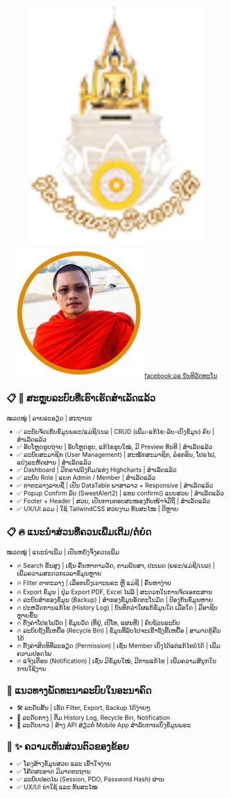<p align="center"><a href="https://www.facebook.com/phathasira" target="_blank"><img src="https://github.com/vitkip/tem_system/blob/main/assets/logo.png" width="400" alt=" Logo"></a></p>

<p align="center">
<a href="https://www.facebook.com/phathasira">
<img src="https://github.com/vitkip/tem_system/blob/main/uploads/68050fb4eabf0_hasak.png" width="300" style="max-width: 100%; alt="Build Status">facebook:ວຣ ນັນທິວັດທະໂນ</a>
</p>


## 📋 🎯 ສະຫຼຸບລະບົບທີ່ເຮົາເຮັດສຳເລັດແລ້ວ
ໝວດໝູ່ | ລາຍລະອຽດ | ສະຖານະ
- ✅ ລະບົບຈັດເກັບຂໍ້ມູນພຣະ/ແມ່ຊີ/ເນລ | CRUD (ເພີ່ມ-ແກ້ໄຂ-ລົບ-ເບິ່ງຂໍ້ມູນ) ຄົບ | ສຳເລັດແລ້ວ
- ✅ ອັບໂຫຼດຮູບຖ່າຍ | ອັບໂຫຼດຮູບ, ແກ້ໄຂຮູບໃໝ່, ມີ Preview ທັນທີ | ສຳເລັດແລ້ວ
- ✅ ລະບົບສະມາຊິກ (User Management) | ສະໝັກສະມາຊິກ, ລ໋ອກອິນ, ໂປຣໄຟ, ແປ່ງລະຫັດຜ່ານ | ສຳເລັດແລ້ວ
- ✅ Dashboard | ມີກຣາຟວົງກົມ/ແທ່ງ Highcharts | ສຳເລັດແລ້ວ
- ✅ ລະບົບ Role | ແຍກ Admin / Member | ສຳເລັດແລ້ວ
- ✅ ຕາຕະລາງລາຍຊື່ | ເປັນ DataTable ພາສາລາວ + Responsive | ສຳເລັດແລ້ວ
- ✅ Popup Confirm ລົບ (SweetAlert2) | ແທນ confirm() ແບບສວຍ | ສຳເລັດແລ້ວ
- ✅ Footer + Header | ສວຍ, ເປັນການຕອບສະໜອງກັບໜ້າຈໍມືຖື | ສຳເລັດແລ້ວ
- ✅ UX/UI ລວມ | ໃຊ້ TailwindCSS ສວຍງາມ ທັນສະໄໝ | ດີຫຼາຍ

## 📋 🔥 ແນະນຳສ່ວນທີ່ຄວນເພີ່ມເຕີມ/ຕໍ່ຍໍດ
ໝວດໝູ່ | ແນະນຳເພີ່ມ | ເປັນຫຍັງຈຶ່ງຄວນເພີ່ມ
- 🔥 Search ຂັ້ນສູງ | ເຊັ່ນ ຄົ້ນຫາຕາມວັດ, ຕາມພັນສາ, ປະເພດ (ພຣະ/ແມ່ຊີ/ເນລ) | ເພີ່ມຄວາມສະດວກເວລາຂໍ້ມູນຫຼາຍ
- 🔥 Filter ຕາຕະລາງ | ເລືອກເບິ່ງເຉາະພຣະ ຫຼື ແມ່ຊີ | ຄົ້ນຫາງ່າຍ
- 🔥 Export ຂໍ້ມູນ | ປຸ່ມ Export PDF, Excel ໄຟລ໌ | ສະດວກໃນການຈັດເອກະສານ
- 🔥 ລະບົບສຳຮອງຂໍ້ມູນ (Backup) | ສຳຮອງຂໍ້ມູນອັດຕະໂນມັດ | ປ້ອງກັນຂໍ້ມູນຫາຍ
- 🔥 ປະຫວັດການແກ້ໄຂ (History Log) | ບັນທຶກວ່າໃຜແກ້ຂໍ້ມູນໃດ ເມື່ອໃດ | ມືອາຊີບຫຼາຍຂຶ້ນ
- 🔥 ຕັ້ງຄ່າໂປຣໄຟວັດ | ຂໍ້ມູນວັດ (ທີ່ຢູ່, ເບີໂທ, ແຜນທີ່) | ຄົບຖ້ວນລະບົບ
- 🔥 ລະບົບຖັງຂີ້ເຫຍື້ອ (Recycle Bin) | ຂໍ້ມູນທີ່ລົບໄປຈະເຂົ້າຖັງຂີ້ເຫຍື້ອ | ສາມາດກູ້ຄືນໄດ້
- 🔥 ຕັ້ງຄ່າສິດທິທີ່ລະອຽດ (Permission) | ເຊັ່ນ Member ເບິ່ງໄດ້ແຕ່ແກ້ໄຂບໍ່ໄດ້ | ເພີ່ມຄວາມປອດໄພ
- 🔥 ແຈ້ງເຕືອນ (Notification) | ເຊັ່ນ ມີຂໍ້ມູນໃໝ່, ມີການແກ້ໄຂ | ເພີ່ມຄວາມສົນຸກໃນການໃຊ້ງານ

## 🎯 ແນວທາງພັດທະນາລະບົບໃນອະນາຄົດ
- 🛠️ ລະດັບສັ້ນ | ເຮັດ Filter, Export, Backup ໄດ້ງ່າຍໆ
- 🚀 ລະດັບກາງ | ຕື່ມ History Log, Recycle Bin, Notification
- 🌟 ລະດັບຍາວ | ສ້າງ API ສ່ຽວຕໍ່ Mobile App ສຳລັບການເບິ່ງຂໍ້ມູນພຣະ


## 📢 ✨ ຄວາມເຫັນສ່ວນຕົວຂອງຂ້ອຍ
- ✅ ໂຄງສ້າງຂໍ້ມູນສວຍ ແລະ ເຂົ້າໃຈງ່າຍ
- ✅ ໂຄ໊ດສະອາດ ມີມາດຕະຖານ
- ✅ ລະບົບປອດໄພ (Session, PDO, Password Hash) ຜ່ານ
- ✅ UX/UI ນ່າໃຊ້ ແລະ ທັນສະໄໝ